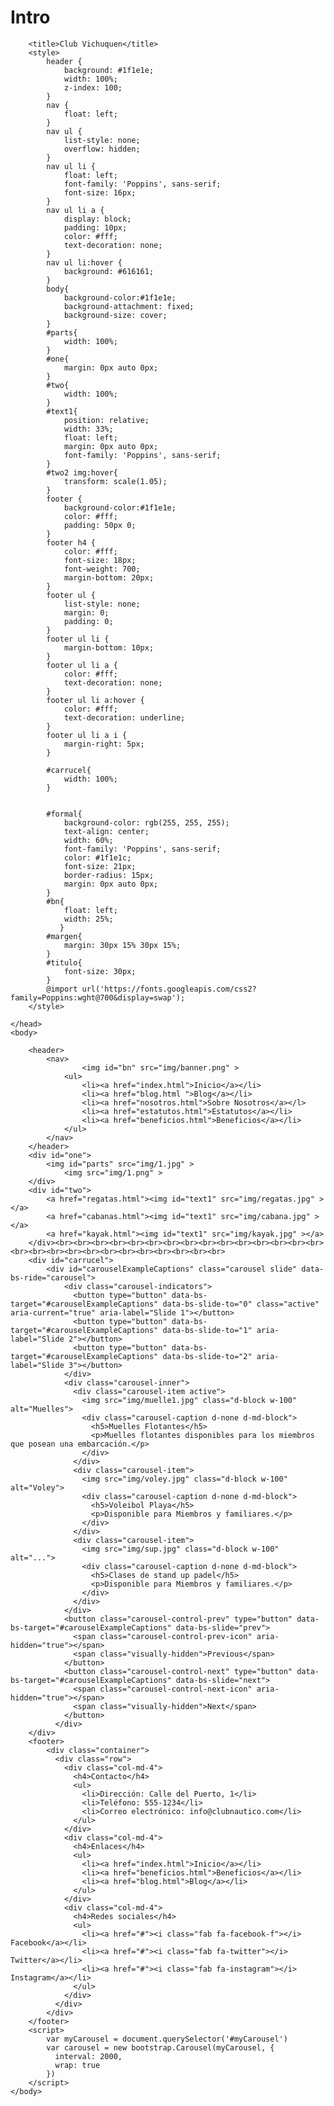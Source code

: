 # Intro
<html>
    <head>
        <meta charset="utf-8"> 
        <link rel="stylesheet" href="css/all.min.css">
        <link rel="stylesheet" href="css/bootstrap.min.css">
        <script src="https://cdn.jsdelivr.net/npm/bootstrap@5.1.3/dist/js/bootstrap.bundle.min.js"></script>
        
        <title>Club Vichuquen</title>
        <style>
            header {
                background: #1f1e1e;
                width: 100%;    
                z-index: 100;
            }
            nav {
                float: left;
            }
            nav ul {
                list-style: none;
                overflow: hidden;             
            }
            nav ul li {
                float: left;
                font-family: 'Poppins', sans-serif;
                font-size: 16px;
            }
            nav ul li a {
                display: block;
                padding: 10px;
                color: #fff;
                text-decoration: none;
            }
            nav ul li:hover {
                background: #616161;
            }                
            body{
                background-color:#1f1e1e;
                background-attachment: fixed;
                background-size: cover;
            }
            #parts{
                width: 100%;
            }
            #one{
                margin: 0px auto 0px;
            }
            #two{
                width: 100%;
            }
            #text1{
                position: relative;
                width: 33%;
                float: left;
                margin: 0px auto 0px;
                font-family: 'Poppins', sans-serif;
            }
            #two2 img:hover{
                transform: scale(1.05);
            }
            footer {
                background-color:#1f1e1e;
                color: #fff;
                padding: 50px 0;
            }
            footer h4 {
                color: #fff;
                font-size: 18px;
                font-weight: 700;
                margin-bottom: 20px;
            }
            footer ul {
                list-style: none;
                margin: 0;
                padding: 0;
            }
            footer ul li {
                margin-bottom: 10px;
            }
            footer ul li a {
                color: #fff;
                text-decoration: none;
            }
            footer ul li a:hover {
                color: #fff;
                text-decoration: underline;
            }
            footer ul li a i {
                margin-right: 5px;
            }

            #carrucel{
                width: 100%;
            }
                

            #formal{
			  	background-color: rgb(255, 255, 255);
			    text-align: center;
	    		width: 60%;
		    	font-family: 'Poppins', sans-serif;
			  	color: #1f1e1c;
	    		font-size: 21px;
		    	border-radius: 15px;
                margin: 0px auto 0px;
    		}
            #bn{
                float: left;
                width: 25%;
               }
            #margen{
                margin: 30px 15% 30px 15%;
            }  
            #titulo{
                font-size: 30px;
            }         
            @import url('https://fonts.googleapis.com/css2?family=Poppins:wght@700&display=swap');
        </style>
         
    </head>
    <body>
 
        <header>
            <nav>
				    <img id="bn" src="img/banner.png" >
                <ul>
                    <li><a href="index.html">Inicio</a></li>
                    <li><a href="blog.html ">Blog</a></li>
                    <li><a href="nosotros.html">Sobre Nosotros</a></l>
                    <li><a href="estatutos.html">Estatutos</a></li>
                    <li><a href="beneficios.html">Beneficios</a></li>
                </ul>
            </nav>
        </header>
        <div id="one">
            <img id="parts" src="img/1.jpg" >
                <img src="img/1.png" >
        </div>
        <div id="two">
            <a href="regatas.html"><img id="text1" src="img/regatas.jpg" ></a>
            <a href="cabanas.html"><img id="text1" src="img/cabana.jpg" ></a>
            <a href="kayak.html"><img id="text1" src="img/kayak.jpg" ></a> 
        </div><br><br><br><br><br><br><br><br><br><br><br><br><br><br><br><br><br><br><br><br><br><br><br><br><br><br><br>
        <div id="carrucel">
            <div id="carouselExampleCaptions" class="carousel slide" data-bs-ride="carousel">
                <div class="carousel-indicators">
                  <button type="button" data-bs-target="#carouselExampleCaptions" data-bs-slide-to="0" class="active" aria-current="true" aria-label="Slide 1"></button>
                  <button type="button" data-bs-target="#carouselExampleCaptions" data-bs-slide-to="1" aria-label="Slide 2"></button>
                  <button type="button" data-bs-target="#carouselExampleCaptions" data-bs-slide-to="2" aria-label="Slide 3"></button>
                </div>
                <div class="carousel-inner">
                  <div class="carousel-item active">
                    <img src="img/muelle1.jpg" class="d-block w-100" alt="Muelles">
                    <div class="carousel-caption d-none d-md-block">
                      <h5>Muelles Flotantes</h5>
                      <p>Muelles flotantes disponibles para los miembros que posean una embarcación.</p>
                    </div>
                  </div>
                  <div class="carousel-item">
                    <img src="img/voley.jpg" class="d-block w-100" alt="Voley">
                    <div class="carousel-caption d-none d-md-block">
                      <h5>Voleibol Playa</h5>
                      <p>Disponible para Miembros y familiares.</p>
                    </div>
                  </div>
                  <div class="carousel-item">
                    <img src="img/sup.jpg" class="d-block w-100" alt="...">
                    <div class="carousel-caption d-none d-md-block">
                      <h5>Clases de stand up padel</h5>
                      <p>Disponible para Miembros y familiares.</p>
                    </div>
                  </div>
                </div>
                <button class="carousel-control-prev" type="button" data-bs-target="#carouselExampleCaptions" data-bs-slide="prev">
                  <span class="carousel-control-prev-icon" aria-hidden="true"></span>
                  <span class="visually-hidden">Previous</span>
                </button>
                <button class="carousel-control-next" type="button" data-bs-target="#carouselExampleCaptions" data-bs-slide="next">
                  <span class="carousel-control-next-icon" aria-hidden="true"></span>
                  <span class="visually-hidden">Next</span>
                </button>
              </div>
        </div>
        <footer>
            <div class="container">
              <div class="row">
                <div class="col-md-4">
                  <h4>Contacto</h4>
                  <ul>
                    <li>Dirección: Calle del Puerto, 1</li>
                    <li>Teléfono: 555-1234</li>
                    <li>Correo electrónico: info@clubnautico.com</li>
                  </ul>
                </div>
                <div class="col-md-4">
                  <h4>Enlaces</h4>
                  <ul>
                    <li><a href="index.html">Inicio</a></li>
                    <li><a href="beneficios.html">Beneficios</a></li>
                    <li><a href="blog.html">Blog</a></li>
                  </ul>
                </div>
                <div class="col-md-4">
                  <h4>Redes sociales</h4>
                  <ul>
                    <li><a href="#"><i class="fab fa-facebook-f"></i> Facebook</a></li>
                    <li><a href="#"><i class="fab fa-twitter"></i> Twitter</a></li>
                    <li><a href="#"><i class="fab fa-instagram"></i> Instagram</a></li>
                  </ul>
                </div>
              </div>
            </div>
        </footer>
        <script>
            var myCarousel = document.querySelector('#myCarousel')
            var carousel = new bootstrap.Carousel(myCarousel, {
              interval: 2000,
              wrap: true
            })
        </script> 
    </body>
</html>
    
